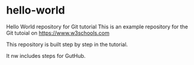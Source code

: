 
# hello-world
Hello World repository for Git tutorial
This is an example repository for the Git tutoial on https://www.w3schools.com

This repository is built step by step in the tutorial.

It nw includes steps for GutHub.

